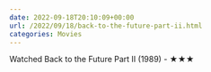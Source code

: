 ```yaml
---
date: 2022-09-18T20:10:09+00:00
url: /2022/09/18/back-to-the-future-part-ii.html
categories: Movies
---
```

Watched Back to the Future Part II (1989) - ★★★




